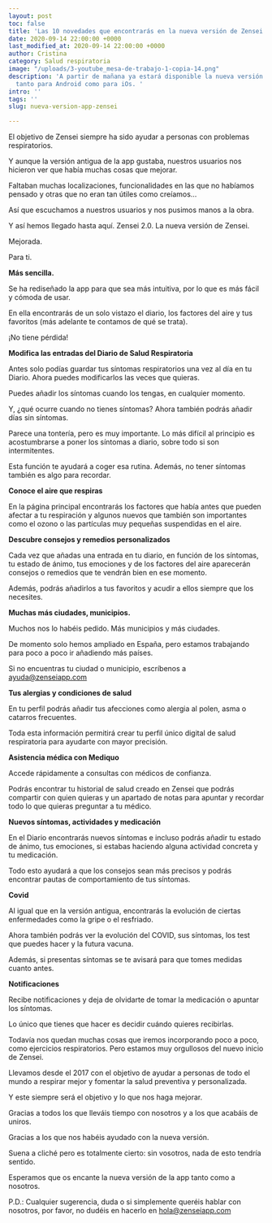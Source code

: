 ```yaml
---
layout: post
toc: false
title: 'Las 10 novedades que encontrarás en la nueva versión de Zensei '
date: 2020-09-14 22:00:00 +0000
last_modified_at: 2020-09-14 22:00:00 +0000
author: Cristina
category: Salud respiratoria
image: "/uploads/3-youtube_mesa-de-trabajo-1-copia-14.png"
description: 'A partir de mañana ya estará disponible la nueva versión de la app,
  tanto para Android como para iOs. '
intro: ''
tags: ''
slug: nueva-version-app-zensei

---
```


El objetivo de Zensei siempre ha sido ayudar a personas con problemas respiratorios.

Y aunque la versión antigua de la app gustaba, nuestros usuarios nos hicieron ver que había muchas cosas que mejorar.

Faltaban muchas localizaciones, funcionalidades en las que no habíamos pensado y otras que no eran tan útiles como creíamos…

Así que escuchamos a nuestros usuarios y nos pusimos manos a la obra.

Y así hemos llegado hasta aquí. Zensei 2.0. La nueva versión de Zensei.

Mejorada.

Para ti.

**Más sencilla.**

Se ha rediseñado la app para que sea más intuitiva, por lo que es más fácil y cómoda de usar.

En ella encontrarás de un solo vistazo el diario, los factores del aire y tus favoritos (más adelante te contamos de qué se trata).

¡No tiene pérdida!

**Modifica las entradas del Diario de Salud Respiratoria**

Antes solo podías guardar tus síntomas respiratorios una vez al día en tu Diario. Ahora puedes modificarlos las veces que quieras.

Puedes añadir los síntomas cuando los tengas, en cualquier momento.

Y, ¿qué ocurre cuando no tienes síntomas? Ahora también podrás añadir días sin síntomas.

Parece una tontería, pero es muy importante. Lo más difícil al principio es acostumbrarse a poner los síntomas a diario, sobre todo si son intermitentes.

Esta función te ayudará a coger esa rutina. Además, no tener síntomas también es algo para recordar.

**Conoce el aire que respiras**

En la página principal encontrarás los factores que había antes que pueden afectar a tu respiración y algunos nuevos que también son importantes como el ozono o las partículas muy pequeñas suspendidas en el aire.

**Descubre consejos y remedios personalizados**

Cada vez que añadas una entrada en tu diario, en función de los síntomas, tu estado de ánimo, tus emociones y de los factores del aire aparecerán consejos o remedios que te vendrán bien en ese momento.

Además, podrás añadirlos a tus favoritos y acudir a ellos siempre que los necesites.

**Muchas más ciudades, municipios.**

Muchos nos lo habéis pedido. Más municipios y más ciudades.

De momento solo hemos ampliado en España, pero estamos trabajando para poco a poco ir añadiendo más países.

Si no encuentras tu ciudad o municipio, escríbenos a ayuda@zenseiapp.com

**Tus alergias y condiciones de salud**

En tu perfil podrás añadir tus afecciones como alergia al polen, asma o catarros frecuentes.

Toda esta información permitirá crear tu perfil único digital de salud respiratoria para ayudarte con mayor precisión.

**Asistencia médica con Mediquo**

Accede rápidamente a consultas con médicos de confianza.

Podrás encontrar tu historial de salud creado en Zensei que podrás compartir con quien quieras y un apartado de notas para apuntar y recordar todo lo que quieras preguntar a tu médico.

**Nuevos síntomas, actividades y medicación**

En el Diario encontrarás nuevos síntomas e incluso podrás añadir tu estado de ánimo, tus emociones, si estabas haciendo alguna actividad concreta y tu medicación.

Todo esto ayudará a que los consejos sean más precisos y podrás encontrar pautas de comportamiento de tus síntomas.

**Covid**

Al igual que en la versión antigua, encontrarás la evolución de ciertas enfermedades como la gripe o el resfriado.

Ahora también podrás ver la evolución del COVID, sus síntomas, los test que puedes hacer y la futura vacuna.

Además, si presentas síntomas se te avisará para que tomes medidas cuanto antes.

**Notificaciones**

Recibe notificaciones y deja de olvidarte de tomar la medicación o apuntar los síntomas.

Lo único que tienes que hacer es decidir cuándo quieres recibirlas.

Todavía nos quedan muchas cosas que iremos incorporando poco a poco, como ejercicios respiratorios. Pero estamos muy orgullosos del nuevo inicio de Zensei.

Llevamos desde el 2017 con el objetivo de ayudar a personas de todo el mundo a respirar mejor y fomentar la salud preventiva y personalizada.

Y este siempre será el objetivo y lo que nos haga mejorar.

Gracias a todos los que lleváis tiempo con nosotros y a los que acabáis de uniros.

Gracias a los que nos habéis ayudado con la nueva versión.

Suena a cliché pero es totalmente cierto: sin vosotros, nada de esto tendría sentido.

Esperamos que os encante la nueva versión de la app tanto como a nosotros.

P.D.: Cualquier sugerencia, duda o si simplemente queréis hablar con nosotros, por favor, no dudéis en hacerlo en hola@zenseiapp.com
